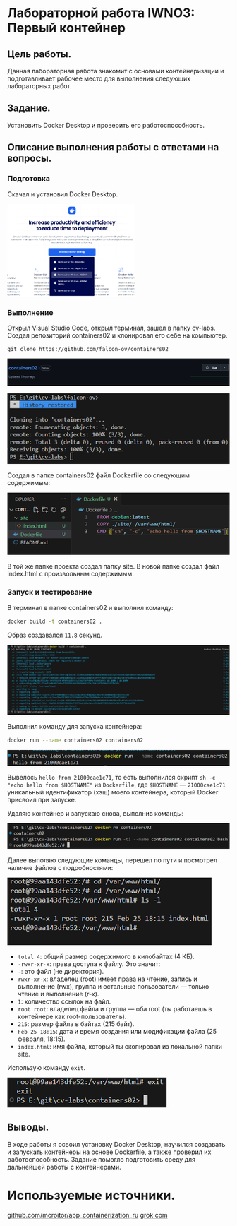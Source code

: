# Лабораторной работа IWNO3: Первый контейнер

## Цель работы.

Данная лабораторная работа знакомит с основами контейнеризации и подготавливает рабочее место для выполнения следующих лабораторных работ.

## Задание.

Установить Docker Desktop и проверить его работоспособность.

## Описание выполнения работы с ответами на вопросы.

### Подготовка

Скачал и установил Docker Desktop.

<img src="/images/Screenshot_8.png" style="WIDTH: 30vw">

<!-- ![](images/Screenshot_8.png) -->

### Выполнение

Открыл Visual Studio Code, открыл терминал, зашел в папку cv-labs.
Создал репозиторий containers02 и клонировал его себе на компьютер.

```
git clone https://github.com/falcon-ov/containers02
```

![](images/Screenshot_10.png)

![](images/Screenshot_1.png)

Создал в папке containers02 файл Dockerfile со следующим содержимым:

![](images/Screenshot_2.png)

В той же папке проекта создал папку site. В новой папке создал файл index.html с произвольным содержимым.

### Запуск и тестирование

В терминал в папке containers02 и выполнил команду:

```sh
docker build -t containers02 .
```
Образ создавался `11.8` секунд.

![](images/Screenshot_4.png)

Выполнил команду для запуска контейнера:

```sh
docker run --name containers02 containers02
```

![](images/Screenshot_5.png)

Вывелось `hello from 21000cae1c71`, то есть выполнился скрипт `sh -c "echo hello from $HOSTNAME"` из `Dockerfile`, где `$HOSTNAME` — `21000cae1c71` уникальный идентификатор (хэш) моего контейнера, который Docker присвоил при запуске.

Удаляю контейнер и запускаю снова, выполнив команды:

![](images/Screenshot_6.png)

Далее выполяю следующие команды, перешел по пути и посмотрел наличие файлов с подробностями:

![](images/Screenshot_9.png)

- `total 4`: общий размер содержимого в килобайтах (4 КБ).
- `-rwxr-xr-x`: права доступа к файлу. Это значит:
- `-`: это файл (не директория).
- `rwxr-xr-x`: владелец (root) имеет права на чтение, запись и выполнение (rwx), группа и остальные пользователи — только чтение и выполнение (r-x).
- `1`: количество ссылок на файл.
- `root root`: владелец файла и группа — оба root (ты работаешь в контейнере как root-пользователь).
- `215`: размер файла в байтах (215 байт).
- `Feb 25 18:15`: дата и время создания или модификации файла (25 февраля, 18:15).
- `index.html`: имя файла, который ты скопировал из локальной папки site.

Использую команду `exit`.

![](images/Screenshot_11.png)

## Выводы.

В ходе работы я освоил установку Docker Desktop, научился создавать и запускать контейнеры на основе Dockerfile, а также проверил их работоспособность. Задание помогло подготовить среду для дальнейшей работы с контейнерами.

# Используемые источники.

[github.com/mcroitor/app_containerization_ru](https://github.com/mcroitor/app_containerization_ru)
[grok.com](https://grok.com/)
